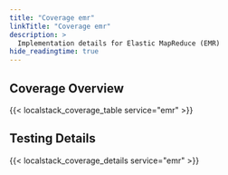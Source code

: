 ```yaml
---
title: "Coverage emr"
linkTitle: "Coverage emr"
description: >
  Implementation details for Elastic MapReduce (EMR)
hide_readingtime: true
---
```


## Coverage Overview
{{< localstack_coverage_table service="emr" >}}

## Testing Details
{{< localstack_coverage_details service="emr" >}}
